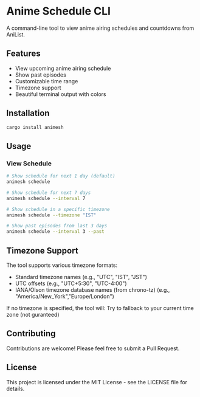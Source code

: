 # Anime Schedule CLI

A command-line tool to view anime airing schedules and countdowns from AniList.

## Features

- View upcoming anime airing schedule
- Show past episodes
- Customizable time range
- Timezone support
- Beautiful terminal output with colors

## Installation

```bash
cargo install animesh
```

## Usage

### View Schedule

```bash
# Show schedule for next 1 day (default)
animesh schedule

# Show schedule for next 7 days
animesh schedule --interval 7

# Show schedule in a specific timezone
animesh schedule --timezone "IST"

# Show past episodes from last 3 days
animesh schedule --interval 3 --past
```

## Timezone Support

The tool supports various timezone formats:
- Standard timezone names (e.g., "UTC", "IST", "JST")
- UTC offsets (e.g., "UTC+5:30", "UTC-4:00")
- IANA/Olson timezone database names (from chrono-tz) (e.g., "America/New_York","Europe/London")

If no timezone is specified, the tool will: Try to fallback to your current time zone (not guranteed)

## Contributing

Contributions are welcome! Please feel free to submit a Pull Request.

## License

This project is licensed under the MIT License - see the LICENSE file for details.